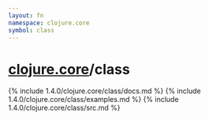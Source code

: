 ```yaml
---
layout: fn
namespace: clojure.core
symbol: class
---
```


# [clojure.core](../)/class

{% include 1.4.0/clojure.core/class/docs.md %}
{% include 1.4.0/clojure.core/class/examples.md %}
{% include 1.4.0/clojure.core/class/src.md %}

